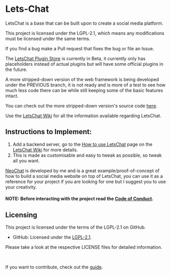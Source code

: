 # Lets-Chat
LetsChat is a base that can be built upon to create a social media platform.

  This project is licensed under the LGPL-2.1, which means any modifications must be licensed under the same terms. 

If you find a bug make a Pull request that fixes the bug or file an Issue.

The <a href="https://bhargavekbote.github.io/plugin-store/">LetsChat Plugin Store</a> is currently in Beta, it currently only has placeholders instead of actual plugins but will have some official plugins in the future.

A more stripped-down version of the web framework is being developed under the PREVIOUS branch, it is not ready and is more of a test to see how much less code there can be while still keeping some of the basic features intact.

You can check out the more stripped-down version's source code <a href="https://github.com/BhargavEkbote/LetsChat/tree/PREVIOUS/LetsChatLITE/lite">here</a>.

Use the <a href="https://github.com/BhargavEkbote/LetsChat/wiki/">LetsChat Wiki</a> for all the information available regarding LetsChat.

## Instructions to Implement:

1. Add a backend server, go to the <a href="https://github.com/BhargavEkbote/LetsChat/wiki/How-to-use-LetsChat">How to use LetsChat</a> page on the <a href="https://github.com/BhargavEkbote/LetsChat/wiki">LetsChat Wiki</a> for more details.
2. This is made as customisable and easy to tweak as possible, so tweak all you want.

<a href="https://bhargavekbote.github.io/NeoChat/">NeoChat</a> is developed by me and is a great example/proof-of-concept of how to build a social media website on top of LetsChat, you can use it as a reference for your project if you are looking for one but I suggest you to use your creativity.

#### NOTE: Before interacting with the project read the <a href="CODE_OF_CONDUCT.md">Code of Conduct</a>.

## Licensing

This project is licensed under the terms of the LGPL-2.1 on GitHub.

- GitHub: Licensed under the [LGPL-2.1](LICENSE).


Please take a look at the respective LICENSE files for detailed information.

<br>

If you want to contribute, check out the <a href="CONTRIBUTING.md">guide</a>.
